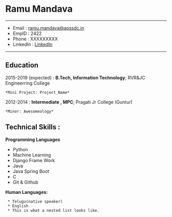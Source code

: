 Ramu Mandava
============

-------------------     ---------------------------------------
* Email :                      ramu.mandava@apssdc.in
* EmpID :                       2422
* Phone :                      XXXXXXXXX
* LinkedIn :                  [LinkedIn](https://in.linkedin.com/)
-------------------     ---------------------------------------

Education
---------

2015-2019 (expected)
:   **B.Tech, Information Technology**; RVR&JC Engineerring College

    *Mini Project: Project_Name*

2012-2014
:   **Intermediate , MPC**; Pragati Jr College (Guntur)

    *Minor: Awesomeology*


Technical Skills : 
----------------
**Programming Languages**
* Python
* Machine Learning
* Django Frame Work
* Java
* Java Spring Boot
* C
* Git & Github


**Human Languages:**

     * Telugu(native speaker)
     * English
     * This is what a nested list looks like.

